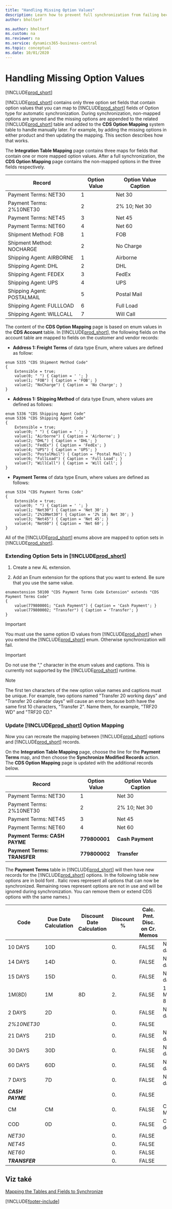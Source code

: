 ```yaml
---
title: "Handling Missing Option Values"
description: Learn how to prevent full synchronization from failing because the options differ in mapped fields.
author: bholtorf

ms.author: bholtorf
ms.custom: na
ms.reviewer: na
ms.service: dynamics365-business-central
ms.topic: conceptual
ms.date: 10/01/2020
---
```


# Handling Missing Option Values
[!INCLUDE[prod_short](includes/cc_data_platform_banner.md)]

[!INCLUDE[prod_short](includes/cds_long_md.md)] contains only three option set fields that contain option values that you can map to [!INCLUDE[prod_short](includes/prod_short.md)] fields of Option type<!-- Option type, not enum? @Onat can you vertify this? --> for automatic synchronization. During synchronization, non-mapped options are ignored and the missing options are appended to the related [!INCLUDE[prod_short](includes/prod_short.md)] table and added to the **CDS Option Mapping** system table to handle manually later. For example, by adding the missing options in either product and then updating the mapping. This section describes how that works.

The **Integration Table Mapping** page contains three maps for fields that contain one or more mapped option values. After a full synchronization, the **CDS Option Mapping** page contains the non-mapped options in the three fields respectively.

| Record | Option Value | Option Value Caption |
|----------------------------|--------------|----------------------|
| Payment Terms: NET30 | 1 | Net 30 |
| Payment Terms: 2%10NET30 | 2 | 2% 10; Net 30 |
| Payment Terms: NET45 | 3 | Net 45 |
| Payment Terms: NET60 | 4 | Net 60 |
| Shipment Method: FOB | 1 | FOB |
| Shipment Method: NOCHARGE | 2 | No Charge |
| Shipping Agent: AIRBORNE | 1 | Airborne |
| Shipping Agent: DHL | 2 | DHL |
| Shipping Agent: FEDEX | 3 | FedEx |
| Shipping Agent: UPS | 4 | UPS |
| Shipping Agent: POSTALMAIL | 5 | Postal Mail |
| Shipping Agent: FULLLOAD | 6 | Full Load |
| Shipping Agent: WILLCALL | 7 | Will Call |

The content of the **CDS Option Mapping** page is based on enum values in the **CDS Account** table. In [!INCLUDE[prod_short](includes/cds_long_md.md)], the following fields on the account table are mapped to fields on the customer and vendor records:

- **Address 1: Freight Terms** of data type Enum, where values are defined as follow:

```
enum 5335 "CDS Shipment Method Code"
{
    Extensible = true;
    value(0; " ") { Caption = ' '; }
    value(1; "FOB") { Caption = 'FOB'; }
    value(2; "NoCharge") { Caption = 'No Charge'; }
}
```

- **Address 1: Shipping Method** of data type Enum, where values are defined as follows:

```
enum 5336 "CDS Shipping Agent Code"
enum 5336 "CDS Shipping Agent Code"
{
    Extensible = true;
    value(0; " ") { Caption = ' '; }
    value(1; "Airborne") { Caption = 'Airborne'; }
    value(2; "DHL") { Caption = 'DHL'; }
    value(3; "FedEx") { Caption = 'FedEx'; }
    value(4; "UPS") { Caption = 'UPS'; }
    value(5; "PostalMail") { Caption = 'Postal Mail'; }
    value(6; "FullLoad") { Caption = 'Full Load'; }
    value(7; "WillCall") { Caption = 'Will Call'; }
}
```

- **Payment Terms** of data type Enum, where values are defined as follows:

```
enum 5334 "CDS Payment Terms Code"
{
    Extensible = true;
    value(0; " ") { Caption = ' '; }
    value(1; "Net30") { Caption = 'Net 30'; }
    value(2; "2%10Net30") { Caption = '2% 10; Net 30'; }
    value(3; "Net45") { Caption = 'Net 45'; }
    value(4; "Net60") { Caption = 'Net 60'; }
}
```

All of the [!INCLUDE[prod_short](includes/prod_short.md)] enums above are mapped to option sets in [!INCLUDE[prod_short](includes/cds_long_md.md)].

### Extending Option Sets in [!INCLUDE[prod_short](includes/prod_short.md)]
1. Create a new AL extension.

2. Add an Enum extension for the options that you want to extend. Be sure that you use the same value.

```
enumextension 50100 "CDS Payment Terms Code Extension" extends "CDS Payment Terms Code"
{
    value(779800001; "Cash Payment") { Caption = 'Cash Payment'; }
    value(779800002; "Transfer") { Caption = 'Transfer'; }
}
```

> [!IMPORTANT]  
> You must use the same option ID values from [!INCLUDE[prod_short](includes/cds_long_md.md)] when you extend the [!INCLUDE[prod_short](includes/prod_short.md)] enum. Otherwise synchronization will fail.

> [!IMPORTANT]  
> Do not use the ","  character in the enum values and captions. This is currently not supported by the [!INCLUDE[prod_short](includes/prod_short.md)] runtime.

> [!NOTE]
> The first ten characters of the new option value names and captions must be unique. For example, two options named "Transfer 20 working days" and "Transfer 20 calendar days" will cause an error because both have the same first 10 characters, "Transfer 2". Name them, for example, "TRF20 WD" and "TRF20 CD."

### Update [!INCLUDE[prod_short](includes/cds_long_md.md)] Option Mapping
Now you can recreate the mapping between [!INCLUDE[prod_short](includes/cds_long_md.md)] options and [!INCLUDE[prod_short](includes/prod_short.md)] records.

On the **Integration Table Mapping** page, choose the line for the **Payment Terms** map, and then choose the **Synchronize Modified Records** action. The **CDS Option Mapping** page is updated with the additional records below.

| Record | Option Value | Option Value Caption |
|--------------------------------|----------------|----------------------|
| Payment Terms: NET30 | 1 | Net 30 |
| Payment Terms: 2%10NET30 | 2 | 2% 10; Net 30 |
| Payment Terms: NET45 | 3 | Net 45 |
| Payment Terms: NET60 | 4 | Net 60 |
| **Payment Terms: CASH PAYME** | **779800001** | **Cash Payment** |
| **Payment Terms: TRANSFER** | **779800002** | **Transfer** |

The **Payment Terms** table in [!INCLUDE[prod_short](includes/prod_short.md)] will then have new records for the [!INCLUDE[prod_short](includes/cds_long_md.md)] options. In the following table new options are in bold font . Italic rows represent all options that can now be synchronized. Remaining rows represent options are not in use and will be ignored during synchronization. You can remove them or extend CDS options with the same names.)

| Code | Due Date Calculation | Discount Date Calculation | Discount % | Calc. Pmt. Disc. on Cr. Memos | Popis |
|------------|----------------------|---------------------------|------------|-------------------------------|-------------------|
| 10 DAYS | 10D |                           | 0. | FALSE | Net 10 days |
| 14 DAYS | 14D |                           | 0. | FALSE | Net 14 days |
| 15 DAYS | 15D |                           | 0. | FALSE | Net 15 days |
| 1M(8D) | 1M | 8D | 2. | FALSE | 1 Month/2% 8 days |
| 2 DAYS | 2D |                           | 0. | FALSE | Net 2 days |
| *2%10NET30* |                      |                           | 0. | FALSE |                   |
| 21 DAYS | 21D |                           | 0. | FALSE | Net 21 days |
| 30 DAYS | 30D |                           | 0. | FALSE | Net 30 days |
| 60 DAYS | 60D |                           | 0. | FALSE | Net 60 days |
| 7 DAYS | 7D |                           | 0. | FALSE | Net 7 days |
| ***CASH PAYME*** |                      |                           | 0. | FALSE |                   |
| CM | CM |                           | 0. | FALSE | Current Month |
| COD | 0D |                           | 0. | FALSE | Cash on delivery |
| *NET30* |                      |                           | 0. | FALSE |                   |
| *NET45* |                      |                           | 0. | FALSE |                   |
| *NET60* |                      |                           | 0. | FALSE |                   |
| ***TRANSFER*** |                      |                           | 0. | FALSE |                   |

## Viz také
[Mapping the Tables and Fields to Synchronize](admin-how-to-modify-table-mappings-for-synchronization.md)

[!INCLUDE[footer-include](includes/footer-banner.md)]